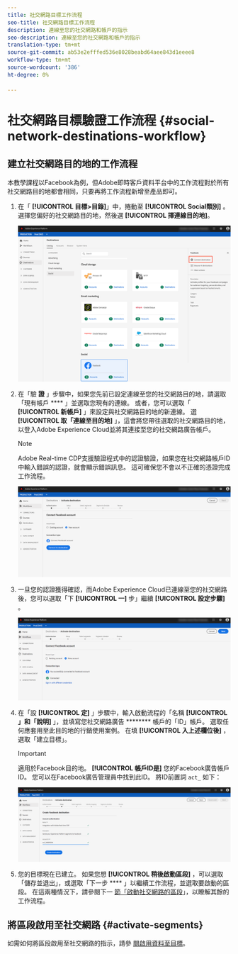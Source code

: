 ```yaml
---
title: 社交網路目標工作流程
seo-title: 社交網路目標工作流程
description: 連線至您的社交網路和帳戶的指示
seo-description: 連線至您的社交網路和帳戶的指示
translation-type: tm+mt
source-git-commit: ab53e2efffed536e8028beabd64aee843d1eeee8
workflow-type: tm+mt
source-wordcount: '386'
ht-degree: 0%

---
```



# 社交網路目標驗證工作流程 {#social-network-destinations-workflow}

## 建立社交網路目的地的工作流程

本教學課程以Facebook為例，但Adobe即時客戶資料平台中的工作流程對於所有社交網路目的地都會相同，只要再將工作流程新增至產品即可。

1. 在「 **[!UICONTROL 目標>目錄]**」中，捲動至 **[!UICONTROL Social類別]** 。 選擇您偏好的社交網路目的地，然後選 **[!UICONTROL 擇連線目的地]**。

   ![連線至社交網路目的地](/help/rtcdp/destinations/assets/facebook-catalog-view.png)

2. 在「驗 **證** 」步驟中，如果您先前已設定連線至您的社交網路目的地，請選取「現有帳戶 **** 」並選取您現有的連線。 或者，您可以選取「 **[!UICONTROL 新帳戶]** 」來設定與社交網路目的地的新連線。 選 **[!UICONTROL 取「連線至目的地]** 」，這會將您帶往選取的社交網路目的地，以登入Adobe Experience Cloud並將其連接至您的社交網路廣告帳戶。

   >[!NOTE]
   >
   >Adobe Real-time CDP支援驗證程式中的認證驗證，如果您在社交網路帳戶ID中輸入錯誤的認證，就會顯示錯誤訊息。 這可確保您不會以不正確的憑證完成工作流程。

   ![連線至社交網路目的地——驗證步驟](/help/rtcdp/destinations/assets/facebook-pre-connect-view.png)

3. 一旦您的認證獲得確認，而Adobe Experience Cloud已連線至您的社交網路後，您可以選取「下 **[!UICONTROL 一]** 步」繼續 **[!UICONTROL 設定步驟]** 。

   ![認證已確認](/help/rtcdp/destinations/assets/facebook-post-connection-view.png)

4. 在「設 **[!UICONTROL 定]** 」步驟中，輸入啟動流程的「名稱 **[!UICONTROL 」和「說明]** 」，並填寫您社交網路廣告 ******** 帳戶的「ID」帳戶。 選取任何應套用至此目的地的行銷使用案例。 在填 **[!UICONTROL 入上述欄位後]** ，選取「建立目標」。

   >[!IMPORTANT]
   >
   > 適用於Facebook目的地。 **[!UICONTROL 帳戶ID是]** 您的Facebook廣告帳戶ID。 您可以在Facebook廣告管理員中找到此ID。 將ID前置詞 `act_` 如下：

   ![連線至社交網路目的地——設定步驟](/help/rtcdp/destinations/assets/social-network-setup-step.png)

5. 您的目標現在已建立。 如果您想 **[!UICONTROL 稍後啟動區段]** ，可以選取「儲存並退出」，或選取「下一步 **** 」以繼續工作流程，並選取要啟動的區段。 在這兩種情況下，請參閱下一 [節「啟動社交網路的區段](#activate-segments)」，以瞭解其餘的工作流程。

## 將區段啟用至社交網路 {#activate-segments}

如需如何將區段啟用至社交網路的指示，請參 [閱啟用資料至目標](/help/rtcdp/destinations/activate-destinations.md)。


<!--

// update IMPORTANT note in step 4 after marketing use cases are released for RTCDP

    >[!IMPORTANT]
    >
    > * The *Single Identity Personalization* marketing use case is selected by default for social network destinations and cannot be removed. 
    > * For Facebook destinations. **[!UICONTROL Account ID]** is your Facebook Ad Account ID. You can find this ID in the Facebook Ads Manager. Prefix the ID with `act_` as shown below: 

    ![Connect to social network destination - setup step](/help/rtcdp/destinations/assets/social-networks-setup-step.png)